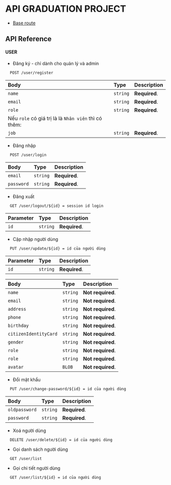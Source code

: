 # API GRADUATION PROJECT
 - [Base route](https://api-graduation-project.vercel.app/)

## API Reference

#### USER

- Đăng ký - chỉ dành cho quản lý và admin
```http
  POST /user/register
```
| Body | Type     | Description                |
| :-------- | :------- | :------------------------- |
| `name` | `string` | **Required**.|
| `email` | `string` | **Required**.|
| `role` | `string` | **Required**.|
| Nếu `role` có giá trị là là `Nhân viên` thì có thêm:|
| `job` | `string` | **Required**.|

- Đăng nhập
```http
  POST /user/login
```
| Body | Type     | Description                |
| :-------- | :------- | :------------------------- |
| `email` | `string` | **Required**.|
| `password` | `string` | **Required**.|

- Đăng xuất
```http
  GET /user/logout/${id} = session id login
```
| Parameter | Type     | Description                |
| :-------- | :------- | :------------------------- |
| `id` | `string` | **Required**. |

- Cập nhập người dùng
```http
  PUT /user/update/${id} = id của người dùng
```
| Parameter | Type     | Description                |
| :-------- | :------- | :------------------------- |
| `id` | `string` | **Required**.|

| Body | Type     | Description                |
| :-------- | :------- | :------------------------- |
| `name` | `string` | **Not required**.|
| `email` | `string` | **Not required**.|
| `address` | `string` | **Not required**.|
| `phone` | `string` | **Not required**.|
| `birthday` | `string` | **Not required**.|
| `citizenIdentityCard` | `string` | **Not required**.|
| `gender` | `string` | **Not required**.|
| `role` | `string` | **Not required**.|
| `role` | `string` | **Not required**.|
| `avatar` | `BLOB` | **Not required**.|

- Đổi mật khẩu
```http
  PUT /user/change-password/${id} = id của người dùng
```
| Body | Type     | Description                |
| :-------- | :------- | :------------------------- |
| `oldpassword` | `string` | **Required**.|
| `password` | `string` | **Required**.|

- Xoá người dùng
```http
  DELETE /user/delete/${id} = id của người dùng
```

- Gọi danh sách người dùng
```http
  GET /user/list
```

- Gọi chi tiết người dùng
```http
  GET /user/list/${id} = id của người dùng
```
